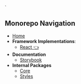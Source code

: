 `<!--NAV_START-->

## Monorepo Navigation

- [Home](/README.md)
- **Framework Implementations**:
  - [React 👈](/packages/react/README.md)
- **Documentation**
  - [Storybook](/docs/storybook/README.md)
- **Internal Packages**
  - [Core](/packages/core/README.md)
  - [Styles](/packages/styles/README.md)

<!--NAV_END-->